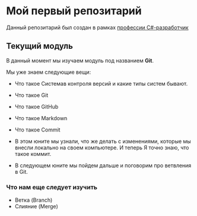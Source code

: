 # Мой первый репозитарий

Данный репозитарий был создан в рамках [профессии C#-разработчик](https://skillfactory.ru/csharp)

## Текущий модуль
В данный момент мы изучаем модуль под названием **Git**.

Мы уже знаем следующие вещи:
* Что такое Системав контроля версий и какие типы систем бывают.
* Что такое Git
* Что такое GitHub
* Что такое Markdown
* Что такое Commit
* В этом юните мы узнали, что же делать с изменениями, которые мы внесли локально на своем компьютере. И теперь Я точно знаю, что такое коммит.

* В следующем юните мы пойдем дальше и поговорим про ветвления в Git. 

### Что нам еще следует изучить
* Ветка (Branch)
* Слияние (Merge)

